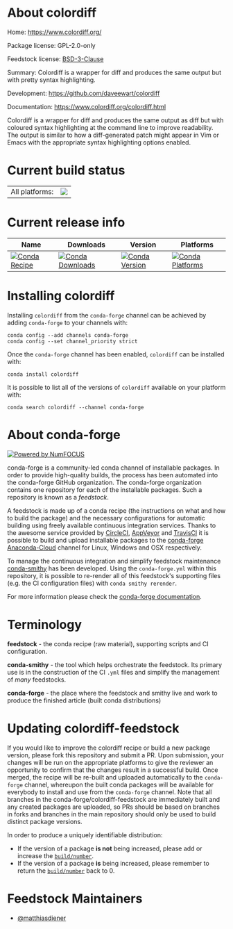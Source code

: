 About colordiff
===============

Home: https://www.colordiff.org/

Package license: GPL-2.0-only

Feedstock license: [BSD-3-Clause](https://github.com/conda-forge/colordiff-feedstock/blob/master/LICENSE.txt)

Summary: Colordiff is a wrapper for diff and produces the same output but with pretty syntax highlighting.

Development: https://github.com/daveewart/colordiff

Documentation: https://www.colordiff.org/colordiff.html

Colordiff is a wrapper for diff and produces the same output as diff but
with coloured syntax highlighting at the command line to improve
readability. The output is similar to how a diff-generated patch might
appear in Vim or Emacs with the appropriate syntax highlighting options
enabled.


Current build status
====================


<table><tr><td>All platforms:</td>
    <td>
      <a href="https://dev.azure.com/conda-forge/feedstock-builds/_build/latest?definitionId=13519&branchName=master">
        <img src="https://dev.azure.com/conda-forge/feedstock-builds/_apis/build/status/colordiff-feedstock?branchName=master">
      </a>
    </td>
  </tr>
</table>

Current release info
====================

| Name | Downloads | Version | Platforms |
| --- | --- | --- | --- |
| [![Conda Recipe](https://img.shields.io/badge/recipe-colordiff-green.svg)](https://anaconda.org/conda-forge/colordiff) | [![Conda Downloads](https://img.shields.io/conda/dn/conda-forge/colordiff.svg)](https://anaconda.org/conda-forge/colordiff) | [![Conda Version](https://img.shields.io/conda/vn/conda-forge/colordiff.svg)](https://anaconda.org/conda-forge/colordiff) | [![Conda Platforms](https://img.shields.io/conda/pn/conda-forge/colordiff.svg)](https://anaconda.org/conda-forge/colordiff) |

Installing colordiff
====================

Installing `colordiff` from the `conda-forge` channel can be achieved by adding `conda-forge` to your channels with:

```
conda config --add channels conda-forge
conda config --set channel_priority strict
```

Once the `conda-forge` channel has been enabled, `colordiff` can be installed with:

```
conda install colordiff
```

It is possible to list all of the versions of `colordiff` available on your platform with:

```
conda search colordiff --channel conda-forge
```


About conda-forge
=================

[![Powered by
NumFOCUS](https://img.shields.io/badge/powered%20by-NumFOCUS-orange.svg?style=flat&colorA=E1523D&colorB=007D8A)](https://numfocus.org)

conda-forge is a community-led conda channel of installable packages.
In order to provide high-quality builds, the process has been automated into the
conda-forge GitHub organization. The conda-forge organization contains one repository
for each of the installable packages. Such a repository is known as a *feedstock*.

A feedstock is made up of a conda recipe (the instructions on what and how to build
the package) and the necessary configurations for automatic building using freely
available continuous integration services. Thanks to the awesome service provided by
[CircleCI](https://circleci.com/), [AppVeyor](https://www.appveyor.com/)
and [TravisCI](https://travis-ci.com/) it is possible to build and upload installable
packages to the [conda-forge](https://anaconda.org/conda-forge)
[Anaconda-Cloud](https://anaconda.org/) channel for Linux, Windows and OSX respectively.

To manage the continuous integration and simplify feedstock maintenance
[conda-smithy](https://github.com/conda-forge/conda-smithy) has been developed.
Using the ``conda-forge.yml`` within this repository, it is possible to re-render all of
this feedstock's supporting files (e.g. the CI configuration files) with ``conda smithy rerender``.

For more information please check the [conda-forge documentation](https://conda-forge.org/docs/).

Terminology
===========

**feedstock** - the conda recipe (raw material), supporting scripts and CI configuration.

**conda-smithy** - the tool which helps orchestrate the feedstock.
                   Its primary use is in the construction of the CI ``.yml`` files
                   and simplify the management of *many* feedstocks.

**conda-forge** - the place where the feedstock and smithy live and work to
                  produce the finished article (built conda distributions)


Updating colordiff-feedstock
============================

If you would like to improve the colordiff recipe or build a new
package version, please fork this repository and submit a PR. Upon submission,
your changes will be run on the appropriate platforms to give the reviewer an
opportunity to confirm that the changes result in a successful build. Once
merged, the recipe will be re-built and uploaded automatically to the
`conda-forge` channel, whereupon the built conda packages will be available for
everybody to install and use from the `conda-forge` channel.
Note that all branches in the conda-forge/colordiff-feedstock are
immediately built and any created packages are uploaded, so PRs should be based
on branches in forks and branches in the main repository should only be used to
build distinct package versions.

In order to produce a uniquely identifiable distribution:
 * If the version of a package **is not** being increased, please add or increase
   the [``build/number``](https://docs.conda.io/projects/conda-build/en/latest/resources/define-metadata.html#build-number-and-string).
 * If the version of a package **is** being increased, please remember to return
   the [``build/number``](https://docs.conda.io/projects/conda-build/en/latest/resources/define-metadata.html#build-number-and-string)
   back to 0.

Feedstock Maintainers
=====================

* [@matthiasdiener](https://github.com/matthiasdiener/)

